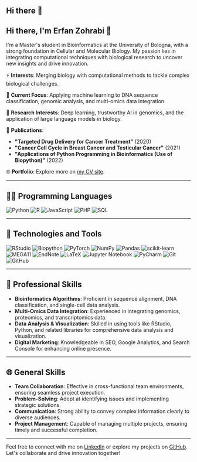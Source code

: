 ## Hi there 👋

## Hi there, I'm Erfan Zohrabi 👋

I'm a Master's student in Bioinformatics at the University of Bologna, with a strong foundation in Cellular and Molecular Biology. My passion lies in integrating computational techniques with biological research to uncover new insights and drive innovation.

⚡ **Interests**: Merging biology with computational methods to tackle complex biological challenges.

🌱 **Current Focus**: Applying machine learning to DNA sequence classification, genomic analysis, and multi-omics data integration.

🔎 **Research Interests**: Deep learning, trustworthy AI in genomics, and the application of large language models in biology.

📜 **Publications**:
- **"Targeted Drug Delivery for Cancer Treatment"** (2020)
- **"Cancer Cell Cycle in Breast Cancer and Testicular Cancer"** (2021)
- **"Applications of Python Programming in Bioinformatics (Use of Biopython)"** (2022)

🌐 **Portfolio**: Explore more on [my CV site](https://erfanzohrabi.github.io/erfanzohrabi_CV.github.io/).

---

## 👨‍💻 Programming Languages
![Python](https://img.shields.io/badge/-Python-blue)
![R](https://img.shields.io/badge/-R-lightgrey)
![JavaScript](https://img.shields.io/badge/-JavaScript-yellow)
![PHP](https://img.shields.io/badge/-PHP-purple)
![SQL](https://img.shields.io/badge/-SQL-orange)

---

## 🚀 Technologies and Tools
![RStudio](https://img.shields.io/badge/RStudio-%23007ACC.svg?style=for-the-badge&logo=RStudio&logoColor=white)
![Biopython](https://img.shields.io/badge/Biopython-%2366CCFF.svg?style=for-the-badge&logo=python&logoColor=white)
![PyTorch](https://img.shields.io/badge/PyTorch-%23EE4C2C.svg?style=for-the-badge&logo=PyTorch&logoColor=white)
![NumPy](https://img.shields.io/badge/numpy-%23013243.svg?style=for-the-badge&logo=numpy&logoColor=white)
![Pandas](https://img.shields.io/badge/pandas-%23150458.svg?style=for-the-badge&logo=pandas&logoColor=white)
![scikit-learn](https://img.shields.io/badge/scikit--learn-%23F7931E.svg?style=for-the-badge&logo=scikit-learn&logoColor=white)
![MEGA11](https://img.shields.io/badge/MEGA11-%238CAAE6.svg?style=for-the-badge&logo=MEGA&logoColor=white)
![EndNote](https://img.shields.io/badge/EndNote-%2334A853.svg?style=for-the-badge&logo=EndNote&logoColor=white)
![LaTeX](https://img.shields.io/badge/LaTeX-%23008080.svg?style=for-the-badge&logo=LaTeX&logoColor=white)
![Jupyter Notebook](https://img.shields.io/badge/Jupyter_Notebook-%23F37626.svg?style=for-the-badge&logo=Jupyter&logoColor=white)
![PyCharm](https://img.shields.io/badge/PyCharm-%23000000.svg?style=for-the-badge&logo=PyCharm&logoColor=white)
![Git](https://img.shields.io/badge/Git-%23F05033.svg?style=for-the-badge&logo=Git&logoColor=white)
![GitHub](https://img.shields.io/badge/GitHub-%23121011.svg?style=for-the-badge&logo=GitHub&logoColor=white)

---

## 🌟 Professional Skills
- **Bioinformatics Algorithms**: Proficient in sequence alignment, DNA classification, and single-cell data analysis.
- **Multi-Omics Data Integration**: Experienced in integrating genomics, proteomics, and transcriptomics data.
- **Data Analysis & Visualization**: Skilled in using tools like RStudio, Python, and related libraries for comprehensive data analysis and visualization.
- **Digital Marketing**: Knowledgeable in SEO, Google Analytics, and Search Console for enhancing online presence.

---

## 🌐 General Skills
- **Team Collaboration**: Effective in cross-functional team environments, ensuring seamless project execution.
- **Problem-Solving**: Adept at identifying issues and implementing strategic solutions.
- **Communication**: Strong ability to convey complex information clearly to diverse audiences.
- **Project Management**: Capable of managing multiple projects, ensuring timely and successful completion.

---

Feel free to connect with me on [LinkedIn](https://www.linkedin.com/in/erfan-zohrabi/) or explore my projects on [GitHub](https://github.com/erfanzohrabi). Let's collaborate and drive innovation together!
